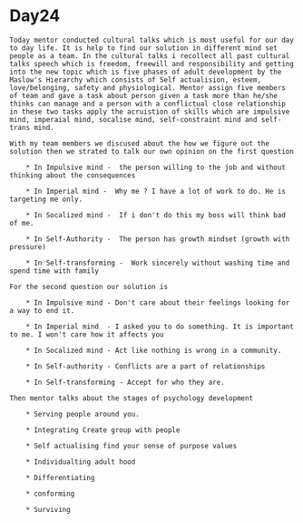 # Day24

	Today mentor conducted cultural talks which is most useful for our day to day life. It is help to find our solution in different mind set people as a team. In the cultural talks i recollect all past cultural talks speech which is freedom, freewill and responsibility and getting into the new topic which is five phases of adult development by the Maslow's Hierarchy which consists of Self actualision, esteem, love/belonging, safety and physiological. Mentor assign five members of team and gave a task about person given a task more than he/she thinks can manage and a person with a conflictual close relationship in these two tasks apply the acruistion of skills which are impulsive mind, imperaial mind, socalise mind, self-constraint mind and self-trans mind.

	With my team members we discused about the how we figure out the solution then we strated to talk our own opinion on the first question 

		* In Impulsive mind -  the person willing to the job and without thinking about the consequences

		* In Imperial mind -  Why me ? I have a lot of work to do. He is targeting me only.

		* In Socalized mind -  If i don't do this my boss will think bad of me.

		* In Self-Authority -  The person has growth mindset (growth with pressure)

		* In Self-transforming -  Work sincerely without washing time and spend time with family

	For the second question our solution is

		* In Impulsive mind - Don't care about their feelings looking for a way to end it.

		* In Imperial mind  - I asked you to do something. It is important to me. I won't care how it affects you 

		* In Socalized mind - Act like nothing is wrong in a community.

		* In Self-authority - Conflicts are a part of relationships

		* In Self-transforming - Accept for who they are.

	Then mentor talks about the stages of psychology development

		* Serving people around you.

		* Integrating Create group with people 

		* Self actualising find your sense of purpose values

		* Individualting adult hood

		* Differentiating

		* conforming

		* Surviving
